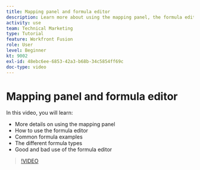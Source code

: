```yaml
---
title: Mapping panel and formula editor
description: Learn more about using the mapping panel, the formula editor, and common formula examples in [!DNL Adobe Workfront Fusion].
activity: use
team: Technical Marketing
type: Tutorial
feature: Workfront Fusion
role: User
level: Beginner
kt: 9002
exl-id: 48ebc6ee-6853-42a3-b68b-34c5854ff69c
doc-type: video
---
```

# Mapping panel and formula editor

In this video, you will learn:

* More details on using the mapping panel
* How to use the formula editor
* Common formula examples
* The different formula types
* Good and bad use of the formula editor

>[!VIDEO](https://video.tv.adobe.com/v/335262/?quality=12)
